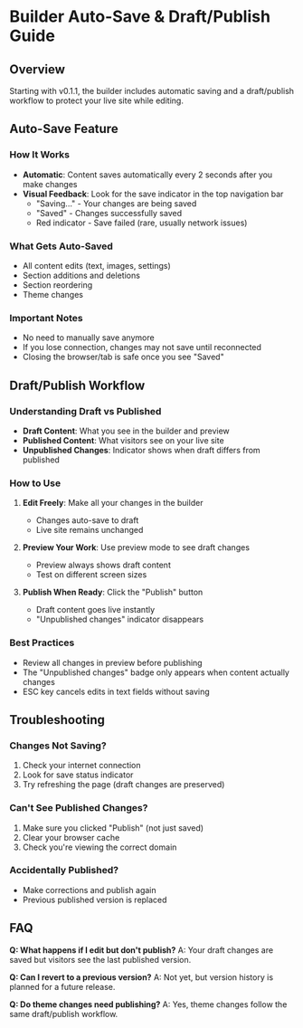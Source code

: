 # Builder Auto-Save & Draft/Publish Guide

## Overview
Starting with v0.1.1, the builder includes automatic saving and a draft/publish workflow to protect your live site while editing.

## Auto-Save Feature

### How It Works
- **Automatic**: Content saves automatically every 2 seconds after you make changes
- **Visual Feedback**: Look for the save indicator in the top navigation bar
  - "Saving..." - Your changes are being saved
  - "Saved" - Changes successfully saved
  - Red indicator - Save failed (rare, usually network issues)

### What Gets Auto-Saved
- All content edits (text, images, settings)
- Section additions and deletions
- Section reordering
- Theme changes

### Important Notes
- No need to manually save anymore
- If you lose connection, changes may not save until reconnected
- Closing the browser/tab is safe once you see "Saved"

## Draft/Publish Workflow

### Understanding Draft vs Published
- **Draft Content**: What you see in the builder and preview
- **Published Content**: What visitors see on your live site
- **Unpublished Changes**: Indicator shows when draft differs from published

### How to Use

1. **Edit Freely**: Make all your changes in the builder
   - Changes auto-save to draft
   - Live site remains unchanged

2. **Preview Your Work**: Use preview mode to see draft changes
   - Preview always shows draft content
   - Test on different screen sizes

3. **Publish When Ready**: Click the "Publish" button
   - Draft content goes live instantly
   - "Unpublished changes" indicator disappears

### Best Practices
- Review all changes in preview before publishing
- The "Unpublished changes" badge only appears when content actually changes
- ESC key cancels edits in text fields without saving

## Troubleshooting

### Changes Not Saving?
1. Check your internet connection
2. Look for save status indicator
3. Try refreshing the page (draft changes are preserved)

### Can't See Published Changes?
1. Make sure you clicked "Publish" (not just saved)
2. Clear your browser cache
3. Check you're viewing the correct domain

### Accidentally Published?
- Make corrections and publish again
- Previous published version is replaced

## FAQ

**Q: What happens if I edit but don't publish?**
A: Your draft changes are saved but visitors see the last published version.

**Q: Can I revert to a previous version?**
A: Not yet, but version history is planned for a future release.

**Q: Do theme changes need publishing?**
A: Yes, theme changes follow the same draft/publish workflow.